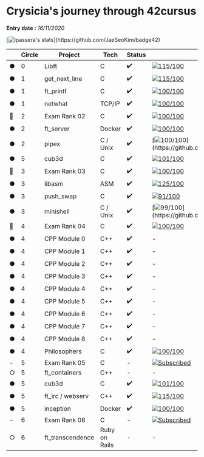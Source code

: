 # Crysicia's journey through 42cursus
**Entry date :** *16/11/2020*

[![lpassera's stats](https://badge42.herokuapp.com/api/stats/lpassera?privacyEmail=true?)](https://github.com/JaeSeoKim/badge42)

| | Circle | Project | Tech | Status | Grade | Completed |
|--|--|--|--|--|--|--|
| ● | 0 | Libft | C | ✔️ | [![115/100](https://badge42.herokuapp.com/api/project/lpassera/Libft)](https://github.com/JaeSeoKim/badge42) | 24/11/2020 |
| ● | 1 | get_next_line | C | ✔️ | [![115/100](https://badge42.herokuapp.com/api/project/lpassera/get_next_line)](https://github.com/JaeSeoKim/badge42) | 25/11/2020 |
| ● | 1 | ft_printf | C | ✔️ | [![100/100](https://badge42.herokuapp.com/api/project/lpassera/ft_printf)](https://github.com/JaeSeoKim/badge42) | 09/12/2020 |
| ● | 1 | netwhat | TCP/IP | ✔️ | [![100/100](https://badge42.herokuapp.com/api/project/lpassera/netwhat)](https://github.com/JaeSeoKim/badge42) | 11/12/2020 |
| 🚩 | 2 | Exam Rank 02 | C | ✔️ | [![100/100](https://badge42.herokuapp.com/api/project/lpassera/Exam%20Rank%2002)](https://github.com/JaeSeoKim/badge42) | 19/03/2021 |
| ● | 2 | ft_server | Docker | ✔️ | [![100/100](https://badge42.herokuapp.com/api/project/lpassera/ft_server)](https://github.com/JaeSeoKim/badge42) | 18/12/2020 |
| ● | 2 | pipex | C / Unix | ✔️ | [![100/100](https://badge42.herokuapp.com/api/project/lpassera/pipex?)](https://github.com/JaeSeoKim/badge42) | 27/05/2021 |
| ● | 5 | cub3d | C | ✔️ | [![101/100](https://badge42.herokuapp.com/api/project/lpassera/cub3d)](https://github.com/JaeSeoKim/badge42) | 17/02/2020 |
| 🚩 | 3 | Exam Rank 03 | C | ✔️ | [![100/100](https://badge42.herokuapp.com/api/project/lpassera/Exam%20Rank%2003)](https://github.com/JaeSeoKim/badge42) | 01/06/2021 |
| ● | 3 | libasm | ASM | ✔️ | [![125/100](https://badge42.herokuapp.com/api/project/lpassera/libasm)](https://github.com/JaeSeoKim/badge42) | 11/03/2021 |
| ● | 3 | push_swap | C | ✔️ | [![91/100](https://badge42.herokuapp.com/api/project/lpassera/push_swap)](https://github.com/JaeSeoKim/badge42) | 30/03/2021 |
| ● | 3 | minishell | C / Unix | ✔️ | [![99/100](https://badge42.herokuapp.com/api/project/lpassera/minishell?)](https://github.com/JaeSeoKim/badge42) | 12/08/2021 |
| 🚩 | 4 | Exam Rank 04 | C | ✔️ | [![100/100](https://badge42.herokuapp.com/api/project/lpassera/Exam%20Rank%2004)](https://github.com/JaeSeoKim/badge42) | 11/02/2022 |
| ● | 4 | CPP Module 0 | C++ | ✔️ | - | 06/01/2022 |
| ● | 4 | CPP Module 1 | C++ | ✔️ | - | 10/01/2022 |
| ● | 4 | CPP Module 2 | C++ | ✔️ | - | 10/01/2022 |
| ● | 4 | CPP Module 3 | C++ | ✔️ | - | 11/01/2022 |
| ● | 4 | CPP Module 4 | C++ | ✔️ | - | 13/01/2022 |
| ● | 4 | CPP Module 5 | C++ | ✔️ | - | 25/01/2022 |
| ● | 4 | CPP Module 6 | C++ | ✔️ | - | 08/02/2022 |
| ● | 4 | CPP Module 7 | C++ | ✔️ | - | 10/02/2022 |
| ● | 4 | CPP Module 8 | C++ | ✔️ | - | 21/02/2022 |
| ● | 4 | Philosophers | C | ✔️ | [![100/100](https://badge42.herokuapp.com/api/project/lpassera/philosophers)](https://github.com/JaeSeoKim/badge42) | 26/10/2021 |
| - | 5 | Exam Rank 05 | C | - | [![Subscribed](https://badge42.herokuapp.com/api/project/lpassera/Exam%20Rank%2005)](https://github.com/JaeSeoKim/badge42) | - |
| ○ | 5 | ft_containers | C++ | - | - | - |
| ● | 5 | cub3d | C | ✔️ | [![101/100](https://badge42.herokuapp.com/api/project/lpassera/cub3d)](https://github.com/JaeSeoKim/badge42) | 17/02/2020 |
| ● | 5 | ft_irc / webserv | C++ | ✔️ | [![115/100](https://badge42.herokuapp.com/api/project/lpassera/ft_irc)](https://github.com/JaeSeoKim/badge42) | 28/03/2022 |
| ● | 5 | inception | Docker | ✔️ | [![100/100](https://badge42.herokuapp.com/api/project/lpassera/Inception)](https://github.com/JaeSeoKim/badge42) | 17/12/2022 |
| - | 6 | Exam Rank 06 | C | - | [![Subscribed](https://badge42.herokuapp.com/api/project/lpassera/Exam%20Rank%2006)](https://github.com/JaeSeoKim/badge42) | - |
| ○ | 6 | ft_transcendence | Ruby on Rails | - | - | - |
